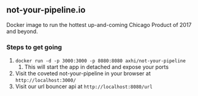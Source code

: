 ## not-your-pipeline.io

Docker image to run the hottest up-and-coming Chicago Product of 2017 and beyond.

### Steps to get going

1. `docker run -d -p 3000:3000 -p 8080:8080 axhi/not-your-pipeline`
    1. This will start the app in detached and expose your ports
1. Visit the coveted not-your-pipeline in your browser at `http://localhost:3000/`
1. Visit our url bouncer api at `http://localhost:8080/url`